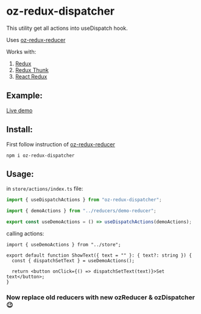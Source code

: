 # oz-redux-dispatcher

This utility get all actions into useDispatch hook.

Uses [oz-redux-reducer](https://github.com/ofir-zeitoun/oz-redux-reducer)

Works with:

1. [Redux](https://redux.js.org/ "Official site")
1. [Redux Thunk](https://www.npmjs.com/package/redux-thunk "npm")
1. [React Redux](https://www.npmjs.com/package/react-redux "npm")

## Example:

[Live demo](https://ofir-zeitoun.github.io/oz-redux-dispatcher/)

## Install:

First follow instruction of [oz-redux-reducer](https://www.npmjs.com/package/oz-redux-reducer)

```
npm i oz-redux-dispatcher
```

## Usage:

in `store/actions/index.ts` file:

```ts
import { useDispatchActions } from "oz-redux-dispatcher";

import { demoActions } from "../reducers/demo-reducer";

export const useDemoActions = () => useDispatchActions(demoActions);
```

calling actions:

```tsx
import { useDemoActions } from "../store";

export default function ShowText({ text = "" }: { text?: string }) {
  const { dispatchSetText } = useDemoActions();

  return <button onClick={() => dispatchSetText(text)}>Set text</button>;
}
```

### Now replace old reducers with new ozReducer & ozDispatcher 😉
